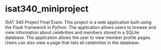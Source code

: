 # isat340_miniproject
 ISAT 340 Project Final Exam. This project is a web application built using the Flask framework in Python. The application allows users to browse and view information about celebrities and members stored in a SQLite database. The application allows the user to view member profile pages. Users can also view a page that lists all celebrities in the database. 
